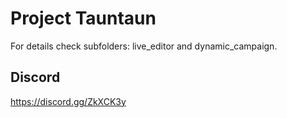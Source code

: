 # Project Tauntaun

For details check subfolders: live\_editor and dynamic\_campaign.

## Discord
https://discord.gg/ZkXCK3y

